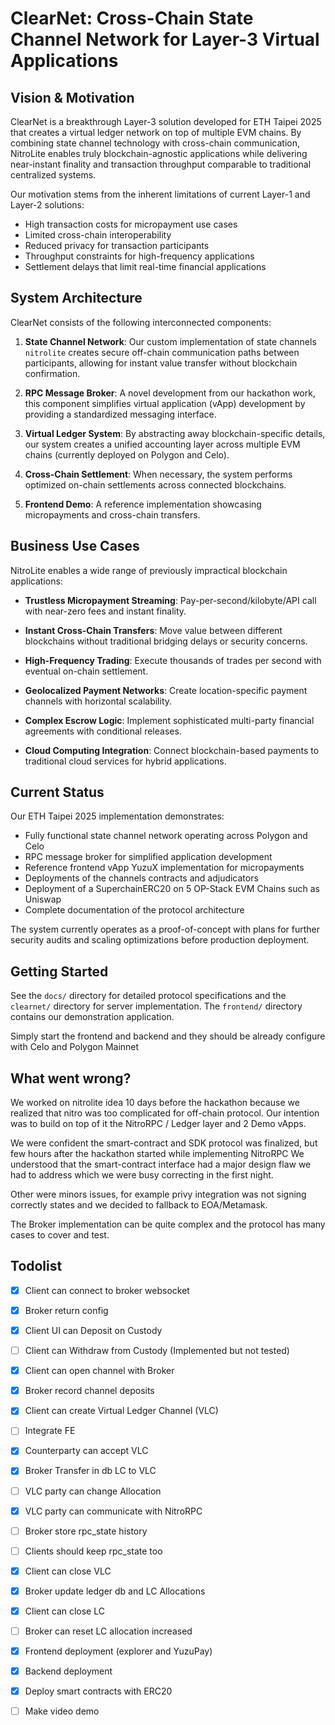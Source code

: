 # ClearNet: Cross-Chain State Channel Network for Layer-3 Virtual Applications

## Vision & Motivation

ClearNet is a breakthrough Layer-3 solution developed for ETH Taipei 2025 that creates a virtual ledger network on top of multiple EVM chains. By combining state channel technology with cross-chain communication, NitroLite enables truly blockchain-agnostic applications while delivering near-instant finality and transaction throughput comparable to traditional centralized systems.

Our motivation stems from the inherent limitations of current Layer-1 and Layer-2 solutions:

- High transaction costs for micropayment use cases
- Limited cross-chain interoperability
- Reduced privacy for transaction participants
- Throughput constraints for high-frequency applications
- Settlement delays that limit real-time financial applications

## System Architecture

ClearNet consists of the following interconnected components:

1. **State Channel Network**: Our custom implementation of state channels `nitrolite` creates secure off-chain communication paths between participants, allowing for instant value transfer without blockchain confirmation.

2. **RPC Message Broker**: A novel development from our hackathon work, this component simplifies virtual application (vApp) development by providing a standardized messaging interface.

3. **Virtual Ledger System**: By abstracting away blockchain-specific details, our system creates a unified accounting layer across multiple EVM chains (currently deployed on Polygon and Celo).

4. **Cross-Chain Settlement**: When necessary, the system performs optimized on-chain settlements across connected blockchains.

5. **Frontend Demo**: A reference implementation showcasing micropayments and cross-chain transfers.

## Business Use Cases

NitroLite enables a wide range of previously impractical blockchain applications:

- **Trustless Micropayment Streaming**: Pay-per-second/kilobyte/API call with near-zero fees and instant finality.

- **Instant Cross-Chain Transfers**: Move value between different blockchains without traditional bridging delays or security concerns.

- **High-Frequency Trading**: Execute thousands of trades per second with eventual on-chain settlement.

- **Geolocalized Payment Networks**: Create location-specific payment channels with horizontal scalability.

- **Complex Escrow Logic**: Implement sophisticated multi-party financial agreements with conditional releases.

- **Cloud Computing Integration**: Connect blockchain-based payments to traditional cloud services for hybrid applications.

## Current Status

Our ETH Taipei 2025 implementation demonstrates:

- Fully functional state channel network operating across Polygon and Celo
- RPC message broker for simplified application development
- Reference frontend vApp YuzuX implementation for micropayments
- Deployments of the channels contracts and adjudicators
- Deployment of a SuperchainERC20 on 5 OP-Stack EVM Chains such as Uniswap
- Complete documentation of the protocol architecture

The system currently operates as a proof-of-concept with plans for further security audits and scaling optimizations before production deployment.

## Getting Started

See the `docs/` directory for detailed protocol specifications and the `clearnet/` directory for server implementation. The `frontend/` directory contains our demonstration application.

Simply start the frontend and backend and they should be already configure with Celo and Polygon Mainnet

## What went wrong?

We worked on nitrolite idea 10 days before the hackathon because we realized that nitro was too complicated for off-chain protocol.
Our intention was to build on top of it the NitroRPC / Ledger layer and 2 Demo vApps.

We were confident the smart-contract and SDK protocol was finalized, but few hours after the hackathon started while implementing NitroRPC
We understood that the smart-contract interface had a major design flaw we had to address which we were busy correcting in the first night.

Other were minors issues, for example privy integration was not signing correctly states and we decided to fallback to EOA/Metamask.

The Broker implementation can be quite complex and the protocol has many cases to cover and test.

## Todolist

- [x] Client can connect to broker websocket
- [x] Broker return config
- [x] Client UI can Deposit on Custody
- [ ] Client can Withdraw from Custody (Implemented but not tested)
- [x] Client can open channel with Broker
- [x] Broker record channel deposits
- [x] Client can create Virtual Ledger Channel (VLC)
- [ ] Integrate FE
- [x] Counterparty can accept VLC
- [x] Broker Transfer in db LC to VLC
- [ ] VLC party can change Allocation
- [x] VLC party can communicate with NitroRPC
- [ ] Broker store rpc_state history
- [ ] Clients should keep rpc_state too
- [X] Client can close VLC
- [x] Broker update ledger db and LC Allocations
- [X] Client can close LC
- [ ] Broker can reset LC allocation increased
- [x] Frontend deployment (explorer and YuzuPay)
- [x] Backend deployment
- [x] Deploy smart contracts with ERC20
- [ ] Make video demo

